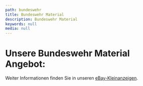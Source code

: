 ```yaml
---
path: bundeswehr
title: Bundeswehr Material
description: Bundeswehr Material
keywords: null
media: null
---
```

# Unsere Bundeswehr Material Angebot:

Weiter Informationen finden Sie in unseren  <!--StartFragment--><a href="https://www.ebay-kleinanzeigen.de/s-bestandsliste.html?userId=68642771">eBay-Kleinanzeigen</a><!--EndFragment-->.
